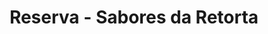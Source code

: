 ---
title: "Reserva - Sabores da Retorta"
iframe_src: "docs.google.com/forms/d/e/1FAIpQLScQIl0D84qcEn-XC5hrEVt77YUDS2zkZisxxJFVvlYrC0io4A/viewform"
---